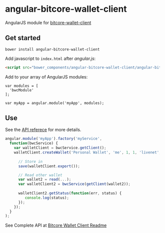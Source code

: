 # angular-bitcore-wallet-client
AngularJS module for [bitcore-wallet-client](https://github.com/bitpay/bitcore-wallet-client)

## Get started

```
bower install angular-bitcore-wallet-client
```

Add javascript to `index.html` after *angular.js*:

```html
<script src="bower_components/angular-bitcore-wallet-client/angular-bitcore-wallet-client.min.js"></script>
```

Add to your array of AngularJS modules:

```
var modules = [
  'bwcModule'
];

var myApp = angular.module('myApp', modules);
```

## Use

See the [API referece](https://github.com/bitpay/bitcore-wallet-client) for more details.

```javascript
angular.module('myApp').factory('myService', 
  function(bwcService) {
    var walletClient = bwcService.getClient();
    walletClient.createWallet('Personal Wallet', 'me', 1, 1, 'livenet', function(err) {
    
      // Store in
      save(walletClient.export());

      // Read other wallet
      var wallet2 = read(...);
      var walletClient2 = bwcService(getClient(wallet2));
      
      walletClient2.getStatus(function(err, status) {
         console.log(status);
      });
    });
  }
);
```
See Complete API at [Bitcore Wallet Client Readme](https://github.com/bitpay/bitcore-wallet-client)
